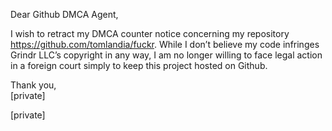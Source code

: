 Dear Github DMCA Agent,

I wish to retract my DMCA counter notice concerning my repository https://github.com/tomlandia/fuckr. While I don’t believe my code infringes Grindr LLC’s copyright in any way, I am no longer willing to face legal action in a foreign court simply to keep this project hosted on Github.

Thank you,  
[private]

[private]
